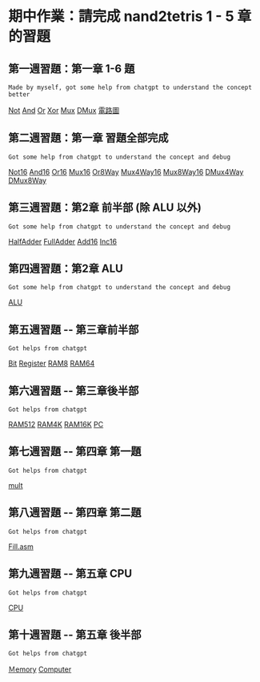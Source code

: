 # 期中作業：請完成 nand2tetris 1 - 5 章的習題

## 第一週習題：第一章 1-6 題
    Made by myself, got some help from chatgpt to understand the concept better
[Not](https://github.com/julianalidya/_co/blob/master/01/Not.hdl)
[And](https://github.com/julianalidya/_co/blob/master/01/And.hdl)
[Or](https://github.com/julianalidya/_co/blob/master/01/Or.hdl)
[Xor](https://github.com/julianalidya/_co/blob/master/01/Xor.hdl)
[Mux](https://github.com/julianalidya/_co/blob/master/01/Mux.hdl)
[DMux](https://github.com/julianalidya/_co/blob/master/01/DMux.hdl)
[電路圖](https://github.com/julianalidya/_co/blob/master/01/HW%201.JPG)

## 第二週習題：第一章 習題全部完成
    Got some help from chatgpt to understand the concept and debug
[Not16](https://github.com/julianalidya/_co/blob/master/01/Not16.hdl)
[And16](https://github.com/julianalidya/_co/blob/master/01/And16.hdl)
[Or16](https://github.com/julianalidya/_co/blob/master/01/Or16.hdl)
[Mux16](https://github.com/julianalidya/_co/blob/master/01/Mux16.hdl)
[Or8Way](https://github.com/julianalidya/_co/blob/master/01/Or8Way.hdl)
[Mux4Way16](https://github.com/julianalidya/_co/blob/master/01/Mux4Way16.hdl)
[Mux8Way16](https://github.com/julianalidya/_co/blob/master/01/Mux8Way16.hdl)
[DMux4Way](https://github.com/julianalidya/_co/blob/master/01/DMux4Way.hdl)
[DMux8Way](https://github.com/julianalidya/_co/blob/master/01/DMux8Way.hdl)

## 第三週習題：第2章 前半部 (除 ALU 以外)
    Got some help from chatgpt to understand the concept and debug
[HalfAdder](https://github.com/julianalidya/_co/blob/master/02/HalfAdder.hdl)
[FullAdder](https://github.com/julianalidya/_co/blob/master/02/FullAdder.hdl)
[Add16](https://github.com/julianalidya/_co/blob/master/02/Add16.hdl)
[Inc16](https://github.com/julianalidya/_co/blob/master/02/Inc16.hdl)

## 第四週習題：第2章 ALU 
    Got some help from chatgpt to understand the concept and debug
[ALU](https://github.com/julianalidya/_co/blob/master/02/ALU.hdl)

## 第五週習題 -- 第三章前半部
    Got helps from chatgpt
[Bit](https://github.com/julianalidya/_co/blob/master/03/a/Bit.hdl)
[Register](https://github.com/julianalidya/_co/blob/master/03/a/Register.hdl)
[RAM8](https://github.com/julianalidya/_co/blob/master/03/a/RAM8.hdl)
[RAM64](https://github.com/julianalidya/_co/blob/master/03/a/RAM64.hdl)

## 第六週習題 -- 第三章後半部
    Got helps from chatgpt
[RAM512](https://github.com/julianalidya/_co/blob/master/03/b/RAM512.hdl)
[RAM4K](https://github.com/julianalidya/_co/blob/master/03/b/RAM4K.hdl)
[RAM16K](https://github.com/julianalidya/_co/blob/master/03/b/RAM16K.hdl)
[PC](https://github.com/julianalidya/_co/blob/master/03/a/PC.hdl)

## 第七週習題 -- 第四章 第一題
    Got helps from chatgpt
[mult](https://github.com/julianalidya/_co/tree/master/04/mult.asm)

## 第八週習題 -- 第四章 第二題
    Got helps from chatgpt
[Fill.asm](https://github.com/julianalidya/_co/blob/master/04/fill/Fill.asm)

## 第九週習題 -- 第五章 CPU
    Got helps from chatgpt
[CPU](https://github.com/julianalidya/_co/blob/master/05/CPU.hdl)

## 第十週習題 -- 第五章 後半部
    Got helps from chatgpt
[Ｍemory](https://github.com/julianalidya/_co/blob/master/05/Memory.hdl)
[Computer](https://github.com/julianalidya/_co/blob/master/05/Computer.hdl)
